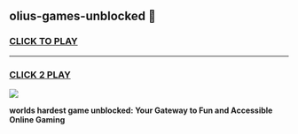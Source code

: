 
## olius-games-unblocked 👋
<h3>
<a href="https://premium.freeplayer.one?title=olius-games-unblocked&ref=14F">CLICK TO PLAY</a></h3>
<hr>

<h3>
<a href="https://premium.freeplayer.one?title=olius-games-unblocked&ref=14F">CLICK 2 PLAY</a>
  
</h3>

<a href="https://premium.freeplayer.one?title=olius-games-unblocked&ref=12F/"><img src="https://clearcache.store/games.png"></a>


**worlds hardest game unblocked: Your Gateway to Fun and Accessible Online Gaming**
